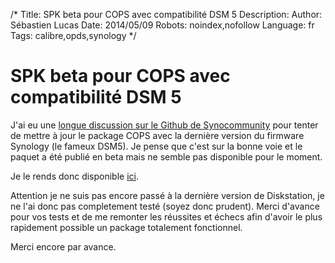 /*
Title: SPK beta pour COPS avec compatibilité DSM 5
Description: 
Author: Sébastien Lucas
Date: 2014/05/09
Robots: noindex,nofollow
Language: fr
Tags: calibre,opds,synology
*/
# SPK beta pour COPS avec compatibilité DSM 5

J'ai eu une [longue discussion sur le Github de Synocommunity](https://github.com/SynoCommunity/spksrc/pull/926) pour tenter de mettre à jour le package COPS avec la dernière version du firmware Synology (le fameux DSM5). Je pense que c'est sur la bonne voie et le paquet a été publié en beta mais ne semble pas disponible pour le moment.

Je le rends donc disponible [ici](https://github.com/seblucas/cops/releases/download/1.0.0RC1/cops_noarch_1.0.0RC1-1.spk).

Attention je ne suis pas encore passé à la dernière version de Diskstation, je ne l'ai donc pas completement testé (soyez donc prudent). Merci d'avance pour vos tests et de me remonter les réussites et échecs afin d'avoir le plus rapidement possible un package totalement fonctionnel.

Merci encore par avance.